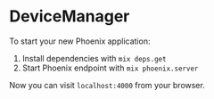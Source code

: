 # DeviceManager

To start your new Phoenix application:

1. Install dependencies with `mix deps.get`
2. Start Phoenix endpoint with `mix phoenix.server`

Now you can visit `localhost:4000` from your browser.
